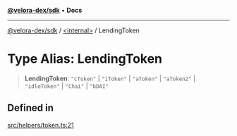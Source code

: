 [**@velora-dex/sdk**](../../README.md) • **Docs**

***

[@velora-dex/sdk](../../globals.md) / [\<internal\>](../README.md) / LendingToken

# Type Alias: LendingToken

> **LendingToken**: `"cToken"` \| `"iToken"` \| `"aToken"` \| `"aToken2"` \| `"idleToken"` \| `"Chai"` \| `"bDAI"`

## Defined in

[src/helpers/token.ts:21](https://github.com/VeloraDEX/paraswap-sdk/blob/feat/velora/src/helpers/token.ts#L21)
